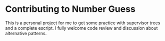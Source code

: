 # Contributing to Number Guess

This is a personal project for me to get some practice with supervisor trees
and a complete escript.  I fully welcome code review and discussion about
alternative patterns.

